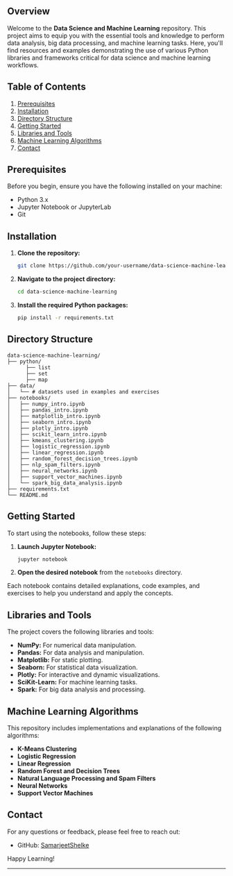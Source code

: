 
## Overview

Welcome to the **Data Science and Machine Learning** repository. This project aims to equip you with the essential tools and knowledge to perform data analysis, big data processing, and machine learning tasks. Here, you'll find resources and examples demonstrating the use of various Python libraries and frameworks critical for data science and machine learning workflows.

## Table of Contents

1. [Prerequisites](#prerequisites)
2. [Installation](#installation)
3. [Directory Structure](#directory-structure)
4. [Getting Started](#getting-started)
5. [Libraries and Tools](#libraries-and-tools)
6. [Machine Learning Algorithms](#machine-learning-algorithms)
7. [Contact](#contact)

## Prerequisites

Before you begin, ensure you have the following installed on your machine:
- Python 3.x
- Jupyter Notebook or JupyterLab
- Git

## Installation

1. **Clone the repository:**
   ```bash
   git clone https://github.com/your-username/data-science-machine-learning.git
   ```
2. **Navigate to the project directory:**
   ```bash
   cd data-science-machine-learning
   ```
3. **Install the required Python packages:**
   ```bash
   pip install -r requirements.txt
   ```

## Directory Structure

```
data-science-machine-learning/
├── python/
      ├── list
      ├── set
      ├── map
├── data/
│   └── # datasets used in examples and exercises
├── notebooks/
│   ├── numpy_intro.ipynb
│   ├── pandas_intro.ipynb
│   ├── matplotlib_intro.ipynb
│   ├── seaborn_intro.ipynb
│   ├── plotly_intro.ipynb
│   ├── scikit_learn_intro.ipynb
│   ├── kmeans_clustering.ipynb
│   ├── logistic_regression.ipynb
│   ├── linear_regression.ipynb
│   ├── random_forest_decision_trees.ipynb
│   ├── nlp_spam_filters.ipynb
│   ├── neural_networks.ipynb
│   ├── support_vector_machines.ipynb
│   └── spark_big_data_analysis.ipynb
├── requirements.txt
└── README.md
```

## Getting Started

To start using the notebooks, follow these steps:

1. **Launch Jupyter Notebook:**
   ```bash
   jupyter notebook
   ```
2. **Open the desired notebook** from the `notebooks` directory.

Each notebook contains detailed explanations, code examples, and exercises to help you understand and apply the concepts.

## Libraries and Tools

The project covers the following libraries and tools:

- **NumPy:** For numerical data manipulation.
- **Pandas:** For data analysis and manipulation.
- **Matplotlib:** For static plotting.
- **Seaborn:** For statistical data visualization.
- **Plotly:** For interactive and dynamic visualizations.
- **SciKit-Learn:** For machine learning tasks.
- **Spark:** For big data analysis and processing.

## Machine Learning Algorithms

This repository includes implementations and explanations of the following algorithms:

- **K-Means Clustering**
- **Logistic Regression**
- **Linear Regression**
- **Random Forest and Decision Trees**
- **Natural Language Processing and Spam Filters**
- **Neural Networks**
- **Support Vector Machines**

## Contact

For any questions or feedback, please feel free to reach out:


- GitHub: [SamarjeetShelke](https://github.com/Samarjeetshelke/)

Happy Learning!

---


